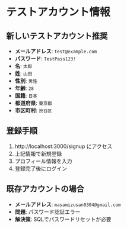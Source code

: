# テストアカウント情報

## 新しいテストアカウント推奨
- **メールアドレス**: `test@example.com`
- **パスワード**: `TestPass123!`
- **名**: `太郎`
- **姓**: `山田`
- **性別**: `男性`
- **年齢**: `28`
- **国籍**: `日本`
- **都道府県**: `東京都`
- **市区町村**: `渋谷区`

## 登録手順
1. http://localhost:3000/signup にアクセス
2. 上記情報で新規登録
3. プロフィール情報を入力
4. 登録完了後にログイン

## 既存アカウントの場合
- **メールアドレス**: `masamizusan0304@gmail.com`
- **問題**: パスワード認証エラー
- **解決策**: SQLでパスワードリセットが必要